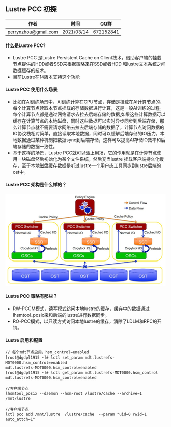 ## Lustre PCC 初探

| 作者 | 时间 |QQ群 |
| ------ | ------ |------ |
| perrynzhou@gmail.com |2021/03/14 |672152841 |

####  什么是Lustre PCC?
- Lustre PCC 是Lustre  Persistent Cache on Client技术，借助客户端的挂载节点提供的HDD或者SSD来根据策略来在SSD或者HDD 和lustre文本系统之间数据缓存的技术。
- 目前Lustre在14版本支持这个功能

#### Lustre PCC 使用什么场景

- 比如在AI训练场景中，AI训练计算在GPU节点，存储是挂载在AI计算节点的，每个计算节点读取本节点挂载的存储数据进行计算，这是一般AI训练的过程。每个计算节点都是通过网络请求去拉去后端存储的数据,如果这些计算数据可以缓存在计算节点的本地磁盘，同时这些数据可以实时异步同步到后端存储，那么计算节点就不需要请求网络去拉去后端存储的数据了，计算节点访问数据的IO协议栈相对简单，直接读取本地数据，同时可以缓解后端存储的IO压力，本地数据通过某种机制把数据sync到后端存储，这样可以提高AI存储IO效率和后端存储的数据一致性。
- 基于这样的场景，Lustre PCC就可以派上用场，它的作用就是在计算节点使用一块磁盘然后初始化为某个文件系统，然后充当lustre 挂载客户端持久化缓存，至于本地磁盘缓存数据是听过lustre一个用户态工具同步到lustre后端的ost中。


#### Lustre PCC 架构是什么样的？

![pcc-arc](../images/pcc-arc.JPG)

#### Lustre PCC 策略有那些？

- RW-PCCM模式，读写模式访问本地lustre的缓存，缓存中的数据通过lhsmtool_posix来和后端的lustre进行数据同步。
- RO-PCC模式，以只读方式访问本地lustre的缓存，消除了LDLM和RPC的开销。


#### Lustre 启用和配置

```
// 每个mdt节点启用，hsm_control=enabled
[root@dgdpl1915 ~]# lctl set_param mdt.lustrefs-MDT0000.hsm_control=enabled
mdt.lustrefs-MDT0000.hsm_control=enabled
[root@dgdpl1915 ~]# lctl get_param mdt.lustrefs-MDT0000.hsm_control       
mdt.lustrefs-MDT0000.hsm_control=enabled

//客户端节点
lhsmtool_posix --daemon --hsm-root /lustre/cache --archive=1 /mnt/lustre

//客户端节点
lctl pcc add /mnt/lustre  /lustre/cache  --param "uid=0 rwid=1 auto_attch=1"
```
